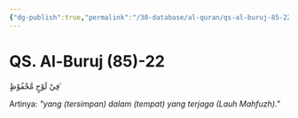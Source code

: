 ```yaml
---
{"dg-publish":true,"permalink":"/30-database/al-quran/qs-al-buruj-85-22/"}
---
```



# QS. Al-Buruj (85)-22
فِيْ لَوْحٍ مَّحْفُوْظٍ ࣖ 

Artinya: *"yang (tersimpan) dalam (tempat) yang terjaga (Lauh Mahfuzh)."*
